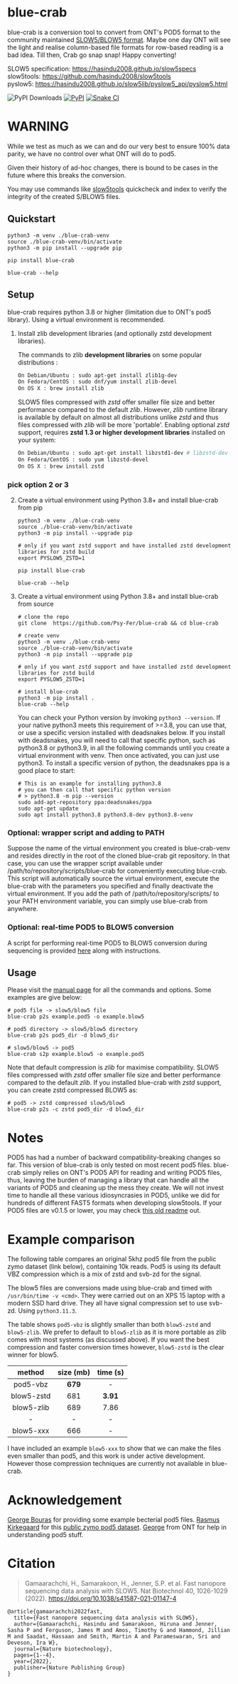 # blue-crab

blue-crab is a conversion tool to convert from ONT's POD5 format to the community maintained [SLOW5/BLOW5 format](https://www.nature.com/articles/s41587-021-01147-4). Maybe one day ONT will see the light and realise column-based file formats for row-based reading is a bad idea. Till then, Crab go snap snap!
Happy converting!

SLOW5 specification: https://hasindu2008.github.io/slow5specs<br/>
slow5tools: https://github.com/hasindu2008/slow5tools<br/>
pyslow5: https://hasindu2008.github.io/slow5lib/pyslow5_api/pyslow5.html<br/>

<!---
[![BioConda Install](https://img.shields.io/conda/dn/bioconda/blue-crab.svg?style=flag&label=BioConda%20install)](https://anaconda.org/bioconda/blue-crab)
![PyPI - Downloads](https://img.shields.io/pypi/dm/blue-crab)
--->
![PyPI Downloads](https://img.shields.io/pypi/dm/blue-crab?label=pypi%20downloads)
[![PyPI](https://img.shields.io/pypi/v/blue-crab.svg?style=flat)](https://pypi.python.org/pypi/blue-crab)
[![Snake CI](https://github.com/Psy-Fer/blue-crab/actions/workflows/snake.yml/badge.svg)](https://github.com/Psy-Fer/blue-crab/actions/workflows/snake.yml)


# WARNING

While we test as much as we can and do our very best to ensure 100% data parity, we have no control over what ONT will do to pod5.

Given their history of ad-hoc changes, there is bound to be cases in the future where this breaks the conversion.

You may use commands like [slow5tools](https://hasindu2008.github.io/slow5tools/) quickcheck and index to verify the integrity of the created S/BLOW5 files.


## Quickstart

```
python3 -m venv ./blue-crab-venv
source ./blue-crab-venv/bin/activate
python3 -m pip install --upgrade pip

pip install blue-crab

blue-crab --help
```


## Setup

blue-crab requires python 3.8 or higher (limitation due to ONT's pod5 library). Using a virtual environment is recommended.

1. Install zlib development libraries (and optionally zstd development libraries).

    The commands to zlib __development libraries__ on some popular distributions :
    ```sh
    On Debian/Ubuntu : sudo apt-get install zlib1g-dev
    On Fedora/CentOS : sudo dnf/yum install zlib-devel
    On OS X : brew install zlib
    ```

    SLOW5 files compressed with *zstd* offer smaller file size and better performance compared to the default *zlib*. However, *zlib* runtime library is available by default on almost all distributions unlike *zstd* and thus files compressed with *zlib* will be more 'portable'. Enabling optional *zstd* support, requires __zstd 1.3 or higher development libraries__ installed on your system:

    ```sh
    On Debian/Ubuntu : sudo apt-get install libzstd1-dev # libzstd-dev on newer distributions if libzstd1-dev is unavailable
    On Fedora/CentOS : sudo yum libzstd-devel
    On OS X : brew install zstd
    ```

### pick option 2 or 3

2. Create a virtual environment using Python 3.8+ and install blue-crab from pip

    ```
    python3 -m venv ./blue-crab-venv
    source ./blue-crab-venv/bin/activate
    python3 -m pip install --upgrade pip

    # only if you want zstd support and have installed zstd development libraries for zstd build
    export PYSLOW5_ZSTD=1

    pip install blue-crab

    blue-crab --help
    ```

3. Create a virtual environment using Python 3.8+ and install blue-crab from source

    ```
    # clone the repo
    git clone  https://github.com/Psy-Fer/blue-crab && cd blue-crab

    # create venv
    python3 -m venv ./blue-crab-venv
    source ./blue-crab-venv/bin/activate
    python3 -m pip install --upgrade pip

    # only if you want zstd support and have installed zstd development libraries for zstd build
    export PYSLOW5_ZSTD=1

    # install blue-crab
    python3 -m pip install .
    blue-crab --help
    ```

    You can check your Python version by invoking `python3 --version`. If your native python3 meets this requirement of >=3.8, you can use that, or use a
specific version installed with deadsnakes below. If you install with deadsnakes, you will need to call that specific python, such as python3.8 or python3.9, in all the following commands until you create a virtual environment with venv. Then once activated, you can just use python3. To install a specific version of python, the deadsnakes ppa is a good place to start:

    ```
    # This is an example for installing python3.8
    # you can then call that specific python version
    # > python3.8 -m pip --version
    sudo add-apt-repository ppa:deadsnakes/ppa
    sudo apt-get update
    sudo apt install python3.8 python3.8-dev python3.8-venv
    ```


### Optional: wrapper script and adding to PATH

Suppose the name of the virtual environment you created is blue-crab-venv and resides directly in the root of the cloned blue-crab git repository. In that case, you can use the wrapper script available under /path/to/repository/scripts/blue-crab for conveniently executing blue-crab. This script will automatically source the virtual environment, execute the blue-crab with the parameters you specified and finally deactivate the virtual environment. If you add the path of /path/to/repository/scripts/ to your PATH environment variable, you can simply use blue-crab from anywhere.

### Optional: real-time POD5 to BLOW5 conversion

A script for performing real-time POD5 to BLOW5 conversion during sequencing is provided [here](scripts/realtime-p2s/) along with instructions.

<!---
## Other setup options

You may also use conda (todo: complete):
```
conda create -n blue-crab-env python=3.10 -y
conda activate blue-crab-env
pip install -r requirements.txt
```
--->

## Usage

Please visit the [manual page](docs/cli.md) for all the commands and options. Some examples are give below:

```
# pod5 file -> slow5/blow5 file
blue-crab p2s example.pod5 -o example.blow5

# pod5 directory -> slow5/blow5 directory
blue-crab p2s pod5_dir -d blow5_dir

# slow5/blow5 -> pod5
blue-crab s2p example.blow5 -o example.pod5
```

Note that default compression is *zlib* for maximise compatibility. SLOW5 files compressed with *zstd* offer smaller file size and better performance compared to the default *zlib*. If you installed blue-crab with *zstd* support, you can create zstd compressed BLOW5 as:
```
# pod5 -> zstd compressed slow5/blow5
blue-crab p2s -c zstd pod5_dir -d blow5_dir
```


# Notes

POD5 has had a number of backward compatibility-breaking changes so far. This version of blue-crab is only tested on most recent pod5 files. blue-crab simply relies on ONT's POD5 API for reading and writing POD5 files, thus, leaving the burden of managing a library that can handle all the variants of POD5 and cleaning up the mess they create. We will not invest time to handle all these various idiosyncrasies in POD5, unlike we did for hundreds of different FAST5 formats when developing slow5tools. If your POD5 files are v0.1.5 or lower, you may check [this old readme](archived/old_readme.md) out.


# Example comparison

The following table compares an original 5khz pod5 file from the public zymo dataset (link below), containing 10k reads. Pod5 is using its default VBZ compression which is a mix of zstd and svb-zd for the signal.

The blow5 files are conversions made using blue-crab and timed with `/usr/bin/time -v <cmd>`. They were carried out on an XPS 15 laptop with a modern SSD hard drive. They all have signal compression set to use svb-zd. Using `python3.11.3`.

The table shows `pod5-vbz` is slightly smaller than both `blow5-zstd` and `blow5-zlib`. We prefer to default to `blow5-zlib` as it is more portable as zlib comes with most systems (as discussed above). If you want the best compression and faster conversion times however, `blow5-zstd` is the clear winner for blow5.

| method     | size (mb) | time (s)|
| :---:      | :---:     | :---:   |
| pod5-vbz   | **679**   | -       |
| blow5-zstd | 681       | **3.91**|
| blow5-zlib | 689       | 7.86    |
| -          | -         | -       |
| blow5-xxx  | 666       | -       |

I have included an example `blow5-xxx` to show that we can make the files even smaller than pod5, and this work is under active development. However those compression techniques are currently not available in blue-crab.


# Acknowledgement

[George Bouras](https://github.com/gbouras13) for providing some example becterial pod5 files. [Rasmus Kirkegaard](https://github.com/Kirk3gaard) for this [public zymo pod5 dataset](https://github.com/Kirk3gaard/2023-basecalling-benchmarks). [George](https://github.com/jorj1988) from ONT for help in understanding pod5 stuff.


# Citation

> Gamaarachchi, H., Samarakoon, H., Jenner, S.P. et al. Fast nanopore sequencing data analysis with SLOW5. Nat Biotechnol 40, 1026-1029 (2022). https://doi.org/10.1038/s41587-021-01147-4

```
@article{gamaarachchi2022fast,
  title={Fast nanopore sequencing data analysis with SLOW5},
  author={Gamaarachchi, Hasindu and Samarakoon, Hiruna and Jenner, Sasha P and Ferguson, James M and Amos, Timothy G and Hammond, Jillian M and Saadat, Hassaan and Smith, Martin A and Parameswaran, Sri and Deveson, Ira W},
  journal={Nature biotechnology},
  pages={1--4},
  year={2022},
  publisher={Nature Publishing Group}
}
```
